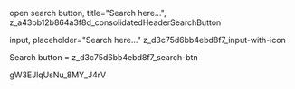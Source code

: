 open search button, title="Search here...", z_a43bb12b864a3f8d_consolidatedHeaderSearchButton

input, placeholder="Search here..." z_d3c75d6bb4ebd8f7_input-with-icon

Search button = z_d3c75d6bb4ebd8f7_search-btn

gW3EJlqUsNu_8MY_J4rV